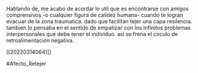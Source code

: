Hablando de, me acabo de acordar lo util que es encontrarse con amigos comprensivos -o cualquier figura de calidez humana- cuando te logran evacuar de la zona traumatica. dado que facilitan tejer una capa resilencia. tambien lo pensaba en el sentido de empatizar con los infinitos problemas interpersonales que debe tener el individuo. asi se frena el circulo de retroalimentacion negativa.

[[202203140641]]

#Afecto_Retejer